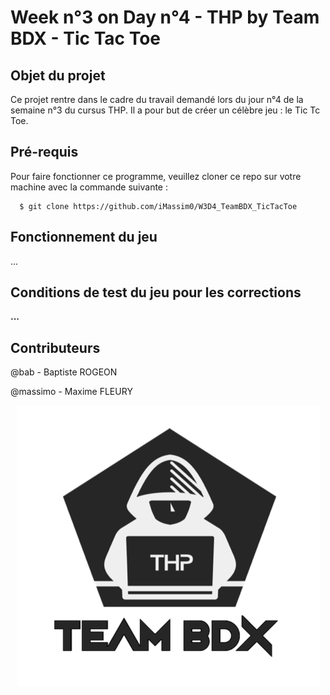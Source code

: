 # Week n°3 on Day n°4 - THP by Team BDX - Tic Tac Toe

## Objet du projet

Ce projet rentre dans le cadre du travail demandé lors du jour n°4 de la semaine n°3 du cursus THP. Il a pour but de créer un célèbre jeu : le Tic Tc Toe.

## Pré-requis

Pour faire fonctionner ce programme, veuillez cloner ce repo sur votre machine avec la commande suivante :

```
  $ git clone https://github.com/iMassim0/W3D4_TeamBDX_TicTacToe
```


## Fonctionnement du jeu

...

## Conditions de test du jeu pour les corrections

**...**

## Contributeurs

@bab - Baptiste ROGEON

@massimo - Maxime FLEURY

<p align="center">
  <img src="THP_BDX.png"/>
</p>
